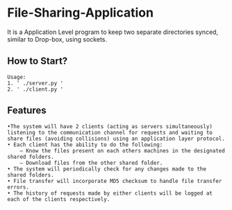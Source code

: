 # File-Sharing-Application
It is a Application Level program to keep two separate directories synced, similar to Drop-box, using sockets.

## How to Start?
```
Usage: 
1. ' ./server.py '
2. ' ./client.py ' 
```
## Features
```
•The system will have 2 clients (acting as servers simultaneously) listening to the communication channel for requests and waiting to share files (avoiding collisions) using an application layer protocol.
• Each client has the ability to do the following:
	– Know the files present on each others machines in the designated shared folders.
	– Download files from the other shared folder.
• The system will periodically check for any changes made to the shared folders.
• File transfer will incorporate MD5 checksum to handle file transfer errors.
• The history of requests made by either clients will be logged at each of the clients respectively. 
```
